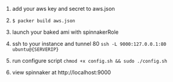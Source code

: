 1) add your aws key and secret to aws.json

2) `$ packer build aws.json`

3) launch your baked ami with spinnakerRole

4) ssh to your instance and tunnel 80 `ssh -L 9000:127.0.0.1:80 ubuntu@{SERVERIP}`

5) run configure script `chmod +x config.sh && sudo ./config.sh`

6) view spinnaker at http://localhost:9000